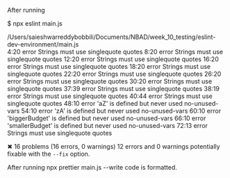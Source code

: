 After running 

$ npx eslint main.js

/Users/saieshwarreddybobbili/Documents/NBAD/week_10_testing/eslint-dev-environment/main.js
<br/>
   4:20  error  Strings must use singlequote               quotes
   8:20  error  Strings must use singlequote               quotes
  12:20  error  Strings must use singlequote               quotes
  16:20  error  Strings must use singlequote               quotes
  18:20  error  Strings must use singlequote               quotes
  22:20  error  Strings must use singlequote               quotes
  26:20  error  Strings must use singlequote               quotes
  30:20  error  Strings must use singlequote               quotes
  37:39  error  Strings must use singlequote               quotes
  38:19  error  Strings must use singlequote               quotes
  40:44  error  Strings must use singlequote               quotes
  48:10  error  'aZ' is defined but never used             no-unused-vars
  54:10  error  'zA' is defined but never used             no-unused-vars
  60:10  error  'biggerBudget' is defined but never used   no-unused-vars
  66:10  error  'smallerBudget' is defined but never used  no-unused-vars
  72:13  error  Strings must use singlequote               quotes

✖ 16 problems (16 errors, 0 warnings)
  12 errors and 0 warnings potentially fixable with the `--fix` option.
 
 After running
    npx prettier  main.js --write code is formatted.


